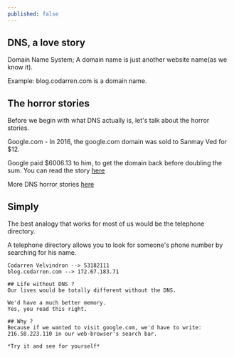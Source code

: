 ```yaml
---
published: false
---
```

## DNS, a love story
Domain Name System; A domain name is just another website name(as we know it).

Example: blog.codarren.com is a domain name.

## The horror stories
Before we begin with what DNS actually is, let's talk about the horror stories.

Google.com - In 2016, the google.com domain was sold to Sanmay Ved for $12. 

Google paid $6006.13 to him, to get the domain back before doubling the sum.
You can read the story [here](https://www.theverge.com/2016/1/29/10868404/google-reveals-how-much-it-paid-the-guy-who-bought-google-com)


More DNS horror stories [here](https://bluecatnetworks.com/blog/6-dns-horror-stories-halloween/)

## Simply
The best analogy that works for most of us would be the telephone directory.

A telephone directory allows you to look for someone's phone number by searching for his name.

```
Codarren Velvindron --> 53182111
blog.codarren.com --> 172.67.183.71

## Life without DNS ?
Our lives would be totally different without the DNS.

We'd have a much better memory.
Yes, you read this right.

## Why ?
Because if we wanted to visit google.com, we'd have to write:
216.58.223.110 in our web-browser's search bar.

*Try it and see for yourself*